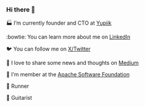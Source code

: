 ### Hi there 👋

:factory: I’m currently founder and CTO at [Yupiik](https://www.yupiik.com)

:bowtie: You can learn more about me on [LinkedIn](https://www.linkedin.com/in/paponfrancois/)

:bird: You can follow me on [X/Twitter](https://twitter.com/fpapon2)

:scroll: I love to share some news and thoughts on [Medium](https://medium.com/@fpapon30)

:honeybee: I'm member at the [Apache Software Foundation](https://www.apache.org)

🏃 Runner

🎸 Guitarist 
